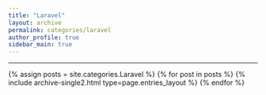 ```yaml
---
title: "Laravel"
layout: archive
permalink: categories/laravel
author_profile: true
sidebar_main: true
---
```


<!-- 공백이 포함되어 있는 카테고리 이름의 경우 site.categories['a b c'] 이런식으로! -->

***

{% assign posts = site.categories.Laravel %}
{% for post in posts %} {% include archive-single2.html type=page.entries_layout %} {% endfor %}
